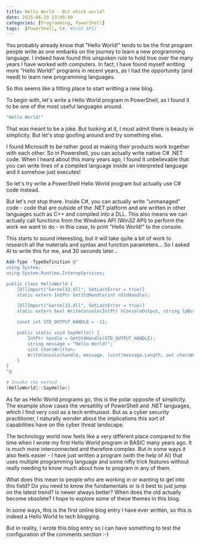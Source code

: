 ```yaml
---
title: Hello World - But which world?
date: 2025-06-29 23:00:00
categories: [Programming, PowerShell]
tags:  [PowerShell, C#, Win32 API]
---
```

You probably already know that "Hello World!" tends to be the first program people write as one embarks on the journey to learn a new programming language. I indeed have found this unspoken rule to hold true over the many years I have worked with computers. In fact, I have found myself writting more "Hello World!" programs in recent years, as I had the opportunity (and need) to learn new programming languages. 

So this seems like a fitting place to start writting a new blog. 

To begin with, let's write a Hello World program in PowerShell, as I found it to be one of the most useful languages around.

``` powershell
"Hello World!"
```

That was meant to be a joke. But looking at it, I must admit there is beauty in simplicity. But let's stop goofing around and try something else.

I found Microsoft to be rather good at making their products work together with each other. So in Powershell, you can actually write native C# .NET code. When I heard about this many years ago, I found it unbelievable that you can write lines of a compiled language inside an interpreted language and it somehow just executes!

So let's try write a PowerShell Hello World program but actually use C# code instead.

But let's not stop there. Inside C#, you can actually write "unmanaged" code - code that are outside of the .NET platform and are written in other languages such as C++ and compiled into a DLL. This also means we can actually call functions from the Windows API (Win32 API) to perform the work we want to do - in this case, to print "Hello World!" to the console.

This starts to sound interesting, but it will take quite a bit of work to research all the materials and syntax and function parameters... So I asked AI to write this for me, and 30 seconds later...

``` powershell
Add-Type -TypeDefinition @"
using System;
using System.Runtime.InteropServices;

public class HelloWorld {
    [DllImport("kernel32.dll", SetLastError = true)]
    static extern IntPtr GetStdHandle(int nStdHandle);

    [DllImport("kernel32.dll", SetLastError = true)]
    static extern bool WriteConsole(IntPtr hConsoleOutput, string lpBuffer, uint nNumberOfCharsToWrite, out uint lpNumberOfCharsWritten, IntPtr lpReserved);

    const int STD_OUTPUT_HANDLE = -11;

    public static void SayHello() {
        IntPtr handle = GetStdHandle(STD_OUTPUT_HANDLE);
        string message = "Hello World!";
        uint charsWritten;
        WriteConsole(handle, message, (uint)message.Length, out charsWritten, IntPtr.Zero);
    }
}
"@

# Invoke the method
[HelloWorld]::SayHello()
```

As far as Hello World programs go, this is the polar opposite of simplicity. The example show cases the versatility of PowerShell and .NET languages, which I find very cool as a tech enthusiast. But as a cyber security practitioner, I naturally wonder about the implications this sort of capabilities have on the cyber threat landscape. 

The technology world now feels like a very different place compared to the time when I wrote my first Hello World program in BASIC many years ago. It is much more interconnected and therefore complex. But in some ways it also feels easier - I have just written a program (with the help of AI) that uses multiple programming language and some nifty trick features without really needing to know much about how to program in any of them.

What does this mean to people who are working in or wanting to get into this field? Do you need to know the fundamentals or is it best to just jump on the latest trend? Is newer always better? When does the old actually become obsolete? I hope to explore some of these themes in this blog.

In some ways, this is the first online blog entry I have ever written, so this is indeed a Hello World to tech blogging.

But in reality, I wrote this blog entry so I can have something to test the configuration of the comments section :-)